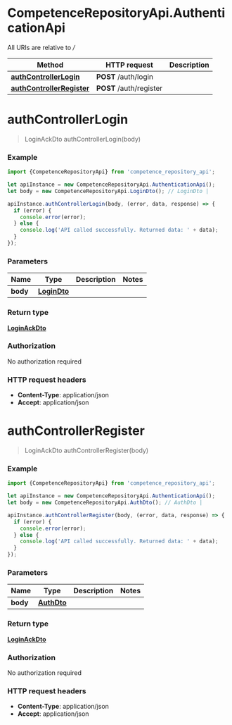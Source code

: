 # CompetenceRepositoryApi.AuthenticationApi

All URIs are relative to */*

Method | HTTP request | Description
------------- | ------------- | -------------
[**authControllerLogin**](AuthenticationApi.md#authControllerLogin) | **POST** /auth/login | 
[**authControllerRegister**](AuthenticationApi.md#authControllerRegister) | **POST** /auth/register | 

<a name="authControllerLogin"></a>
# **authControllerLogin**
> LoginAckDto authControllerLogin(body)



### Example
```javascript
import {CompetenceRepositoryApi} from 'competence_repository_api';

let apiInstance = new CompetenceRepositoryApi.AuthenticationApi();
let body = new CompetenceRepositoryApi.LoginDto(); // LoginDto | 

apiInstance.authControllerLogin(body, (error, data, response) => {
  if (error) {
    console.error(error);
  } else {
    console.log('API called successfully. Returned data: ' + data);
  }
});
```

### Parameters

Name | Type | Description  | Notes
------------- | ------------- | ------------- | -------------
 **body** | [**LoginDto**](LoginDto.md)|  | 

### Return type

[**LoginAckDto**](LoginAckDto.md)

### Authorization

No authorization required

### HTTP request headers

 - **Content-Type**: application/json
 - **Accept**: application/json

<a name="authControllerRegister"></a>
# **authControllerRegister**
> LoginAckDto authControllerRegister(body)



### Example
```javascript
import {CompetenceRepositoryApi} from 'competence_repository_api';

let apiInstance = new CompetenceRepositoryApi.AuthenticationApi();
let body = new CompetenceRepositoryApi.AuthDto(); // AuthDto | 

apiInstance.authControllerRegister(body, (error, data, response) => {
  if (error) {
    console.error(error);
  } else {
    console.log('API called successfully. Returned data: ' + data);
  }
});
```

### Parameters

Name | Type | Description  | Notes
------------- | ------------- | ------------- | -------------
 **body** | [**AuthDto**](AuthDto.md)|  | 

### Return type

[**LoginAckDto**](LoginAckDto.md)

### Authorization

No authorization required

### HTTP request headers

 - **Content-Type**: application/json
 - **Accept**: application/json

